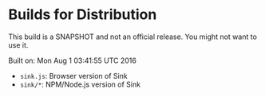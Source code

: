 # Builds for Distribution

This build is a SNAPSHOT and not an official release.  You might not want to use it.

Built on: Mon Aug  1 03:41:55 UTC 2016

* `sink.js`: Browser version of Sink
* `sink/*`: NPM/Node.js version of Sink
